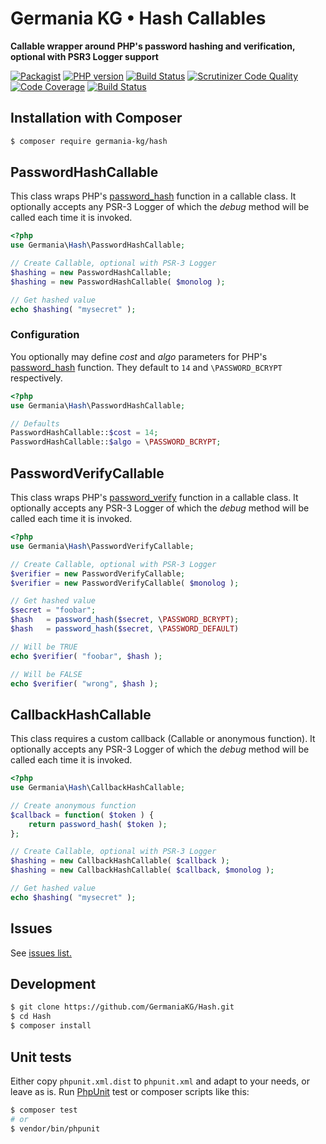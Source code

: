 # Germania KG • Hash Callables

**Callable wrapper around PHP's password hashing and verification, optional with PSR3 Logger support**

[![Packagist](https://img.shields.io/packagist/v/germania-kg/hash.svg?style=flat)](https://packagist.org/packages/germania-kg/hash)
[![PHP version](https://img.shields.io/packagist/php-v/germania-kg/hash.svg)](https://packagist.org/packages/germania-kg/hash)
[![Build Status](https://img.shields.io/travis/GermaniaKG/Hash.svg?label=Travis%20CI)](https://travis-ci.org/GermaniaKG/Hash)
[![Scrutinizer Code Quality](https://scrutinizer-ci.com/g/GermaniaKG/Hash/badges/quality-score.png?b=master)](https://scrutinizer-ci.com/g/GermaniaKG/Hash/?branch=master)
[![Code Coverage](https://scrutinizer-ci.com/g/GermaniaKG/Hash/badges/coverage.png?b=master)](https://scrutinizer-ci.com/g/GermaniaKG/Hash/?branch=master)
[![Build Status](https://scrutinizer-ci.com/g/GermaniaKG/Hash/badges/build.png?b=master)](https://scrutinizer-ci.com/g/GermaniaKG/Hash/build-status/master)



## Installation with Composer

```bash
$ composer require germania-kg/hash
```

## PasswordHashCallable

This class wraps PHP's [password_hash](http://php.net/manual/de/function.password-hash.php) function in a callable class. It optionally accepts any PSR-3 Logger of which the *debug* method will be called each time it is invoked.

```php
<?php
use Germania\Hash\PasswordHashCallable;

// Create Callable, optional with PSR-3 Logger
$hashing = new PasswordHashCallable;
$hashing = new PasswordHashCallable( $monolog );

// Get hashed value
echo $hashing( "mysecret" );
```

### Configuration

You optionally may define *cost* and *algo* parameters for PHP's [password_hash](http://php.net/manual/de/function.password-hash.php) function. They default to `14` and `\PASSWORD_BCRYPT` respectively.

```php
<?php
use Germania\Hash\PasswordHashCallable;

// Defaults
PasswordHashCallable::$cost = 14;
PasswordHashCallable::$algo = \PASSWORD_BCRYPT;
```

## PasswordVerifyCallable


This class wraps PHP's [password_verify](http://php.net/manual/de/function.password-verify.php) function in a callable class. It optionally accepts any PSR-3 Logger of which the *debug* method will be called each time it is invoked.

```php
<?php
use Germania\Hash\PasswordVerifyCallable;

// Create Callable, optional with PSR-3 Logger
$verifier = new PasswordVerifyCallable;
$verifier = new PasswordVerifyCallable( $monolog );

// Get hashed value
$secret = "foobar";
$hash   = password_hash($secret, \PASSWORD_BCRYPT);
$hash   = password_hash($secret, \PASSWORD_DEFAULT)

// Will be TRUE
echo $verifier( "foobar", $hash );

// Will be FALSE
echo $verifier( "wrong", $hash );
```



## CallbackHashCallable

This class requires a custom callback (Callable or anonymous function). 
It optionally accepts any PSR-3 Logger of which the *debug* method will be called each time it is invoked.

```php
<?php
use Germania\Hash\CallbackHashCallable;

// Create anonymous function
$callback = function( $token ) {
	return password_hash( $token );
};

// Create Callable, optional with PSR-3 Logger
$hashing = new CallbackHashCallable( $callback );
$hashing = new CallbackHashCallable( $callback, $monolog );

// Get hashed value
echo $hashing( "mysecret" );
```

## Issues

See [issues list.][i0]

[i0]: https://github.com/GermaniaKG/Hash/issues 


## Development

```bash
$ git clone https://github.com/GermaniaKG/Hash.git
$ cd Hash
$ composer install
```

## Unit tests

Either copy `phpunit.xml.dist` to `phpunit.xml` and adapt to your needs, or leave as is. Run [PhpUnit](https://phpunit.de/) test or composer scripts like this:

```bash
$ composer test
# or
$ vendor/bin/phpunit
```

